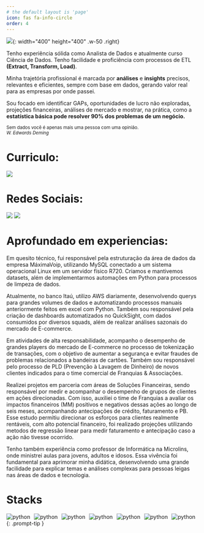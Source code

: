 ```yaml
---
# the default layout is 'page'
icon: fas fa-info-circle
order: 4
---
```



![](https://cdn.jsdelivr.net/gh/jony128/cdn@main/notebookimg2.png){: width="400" height="400" .w-50 .right}

Tenho experiência sólida como Analista de Dados e atualmente curso Ciência de Dados. Tenho facilidade e proficiência com processos de ETL **(Extract, Transform, Load)**.<br>

Minha trajetória profissional é marcada por **análises** e **insights** precisos, relevantes e eficientes, sempre com base em dados, gerando valor real para as empresas por onde passei.

Sou focado em identificar GAPs, oportunidades de lucro não exploradas, projeções financeiras, análises de mercado e mostrar, na prática, como a **estatística básica pode resolver 90% dos problemas de um negócio.**

<sub>Sem dados você é apenas mais uma pessoa com uma opinião.<br> *W. Edwards Deming*</sub>

# Curriculo:

[![](https://img.shields.io/badge/PDF-D14836?style=for-the-badge&logo=PDF&logoColor=white)](https://cdn.jsdelivr.net/gh/jony128/Resume@main/Joao%20Vitor%20Amorim%20Data%20Analyst.pdf)

# Redes Sociais:  

[![](https://img.shields.io/badge/LinkedIn-0077B5?style=for-the-badge&logo=linkedin&logoColor=white)](https://www.linkedin.com/in/joao-vitor-145d3d/)
[![](https://img.shields.io/badge/Gmail-D14836?style=for-the-badge&logo=gmail&logoColor=white)](https://mail.google.com/mail/?view=cm&to=joaovitoramorim0001@gmail.com)


# Aprofundado em experiencias:

Em quesito técnico, fui responsável pela estruturação da área de dados da empresa MáximaVoip, utilizando MySQL conectado a um sistema operacional Linux em um servidor físico R720. Criamos e mantivemos datasets, além de implementarmos automações em Python para processos de limpeza de dados.

Atualmente, no banco Itaú, utilizo AWS diariamente, desenvolvendo querys para grandes volumes de dados e automatizando processos manuais anteriormente feitos em excel com Python. Também sou responsável pela criação de dashboards automatizados no QuickSight, com dados consumidos por diversos squads, além de realizar análises sazonais do mercado de E-commerce.

Em atividades de alta responsabilidade, acompanho o desempenho de grandes players do mercado de E-commerce no processo de tokenização de transações, com o objetivo de aumentar a segurança e evitar fraudes de problemas relacionados a bandeiras de cartões. Também sou responsável pelo processo de PLD (Prevenção à Lavagem de Dinheiro) de novos clientes indicados para o time comercial de Franquias & Associações.

Realizei projetos em parceria com áreas de Soluções Financeiras, sendo responsável por medir e acompanhar o desempenho de grupos de clientes em ações direcionadas. Com isso, auxiliei o time de Franquias a avaliar os impactos financeiros (MM) positivos e negativos dessas ações ao longo de seis meses, acompanhando antecipações de crédito, faturamento e PB. Esse estudo permitiu direcionar os esforços para clientes realmente rentáveis, com alto potencial financeiro, foi realizado projeções utilizando metodos de regressão linear para medir faturamento e antecipação caso a ação não tivesse ocorrido. 

Tenho também experiência como professor de Informática na Microlins, onde ministrei aulas para jovens, adultos e idosos. Essa vivência foi fundamental para aprimorar minha didática, desenvolvendo uma grande facilidade para explicar temas e análises complexas para pessoas leigas nas áreas de dados e tecnologia.


# Stacks 
<div style="text-align: left; display: flex; flex-wrap: wrap; gap: 10px;">
    <img src="https://img.icons8.com/?size=64&amp;id=33039&amp;format=png&amp;color=7950F2" alt="python">
    <img src="https://img.icons8.com/?size=64&amp;id=6DuoGHb03MQm&amp;format=png&amp;color=7950F2" alt="python">
    <img src="https://img.icons8.com/?size=64&amp;id=B3VgW5sZRz8U&amp;format=png&amp;color=7950F2" alt="python">
    <img src="https://img.icons8.com/?size=64&amp;id=70667&amp;format=png&amp;color=7950F2" alt="python">
    <img src="https://img.icons8.com/?size=64&amp;id=6LNIYS1zWvw7&amp;format=png&amp;color=7950F2" alt="python">
    <img src="https://img.icons8.com/?size=64&amp;id=HF4xGsjDERHf&amp;format=png&amp;color=7950F2" alt="python">
    <img src="https://img.icons8.com/?size=64&amp;id=3552&amp;format=png&amp;color=FFFFFF" alt="python">
</div>
<!-- > Add Markdown syntax content to file `_tabs/about.md`{: .filepath } and it will show up on this page. -->
{: .prompt-tip }
